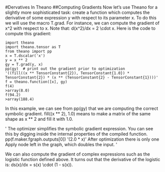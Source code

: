 #Dervatives In Theano
##Computing Gradients
Now let’s use Theano for a slightly more sophisticated task: create a function which computes the derivative of some expression y with respect to its parameter x. To do this we will use the macro T.grad. For instance, we can compute the gradient of x^2 with respect to x. Note that: d(x^2)/dx = 2 \cdot x.
Here is the code to compute this gradient:

	import theano
	import theano.tensor as T
	from theano import pp
	x = T.dscalar('x')
	y = x ** 2
	gy = T.grad(y, x)
	pp(gy)  # print out the gradient prior to optimization
	'((fill((x ** TensorConstant{2}), TensorConstant{1.0}) * TensorConstant{2}) * (x ** (TensorConstant{2} - TensorConstant{1})))'
	f = theano.function([x], gy)
	f(4)
	>array(8.0)
	f(94.2)
	>array(188.4)


In this example, we can see from pp(gy) that we are computing the correct symbolic gradient. fill((x ** 2), 1.0) means to make a matrix of the same shape as x ** 2 and fill it with 1.0.

'
The optimizer simplifies the symbolic gradient expression. You can see this by digging inside the internal properties of the compiled function.
pp(f.maker.fgraph.outputs[0])
'(2.0 * x)'
After optimization there is only one Apply node left in the graph, which doubles the input.
'

We can also compute the gradient of complex expressions such as the logistic function defined above. It turns out that the derivative of the logistic is: ds(x)/dx = s(x) \cdot (1 - s(x)).